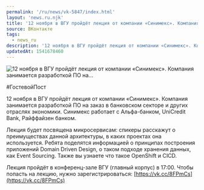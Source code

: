 ```yaml
---
permalink: '/ru/news/vk-5847/index.html'
layout: 'news.ru.njk'
title: '12 ноября в ВГУ пройдёт лекция от компании «Синимекс». Компания занимается разработкой ПО на'
source: ВКонтакте
tags:
  - news_ru
description: '12 ноября в ВГУ пройдёт лекция от компании «Синимекс». Компания занимается разработкой ПО на…'
updatedAt: 1541678460
---
```

![12 ноября в ВГУ пройдёт лекция от компании «Синимекс». Компания занимается разработкой ПО на…](https://sun9-7.userapi.com/impf/c848624/v848624332/b73cd/hfiHz8AesAs.jpg?size=1280x848&quality=96&sign=1a120701aadaadcb3c58bb0f90f98096&c_uniq_tag=p9oYAMfVqqJi7LFTy9Cz_N6a8KQgZBe9apV2GVnA1nM&type=album)

#ГостевойПост

12 ноября в ВГУ пройдёт лекция от компании «Синимекс». Компания занимается разработкой ПО на заказ в банковском секторе и других отраслях экономики. Синимекс работает с Альфа-банком, UniCredit Bank, Райффайзен банком.

Лекция будет посвящена микросервисам: спикеры расскажут о преимуществах данной архитектуры, в каких проектах она используется. Ребята поделятся информацией о принципах построения приложений Domain Driven Design, о таком подходе хранения данных, как Event Sourcing. Также вы узнаете что такое OpenShift и CICD.

Лекция пройдёт в конференц-зале ВГУ (главный корпус) в 17:00.
Чтобы попасть на лекцию, нужно зарегистрироваться: [https://vk.cc/8FPmCs](https://vk.cc/8FPmCs)
